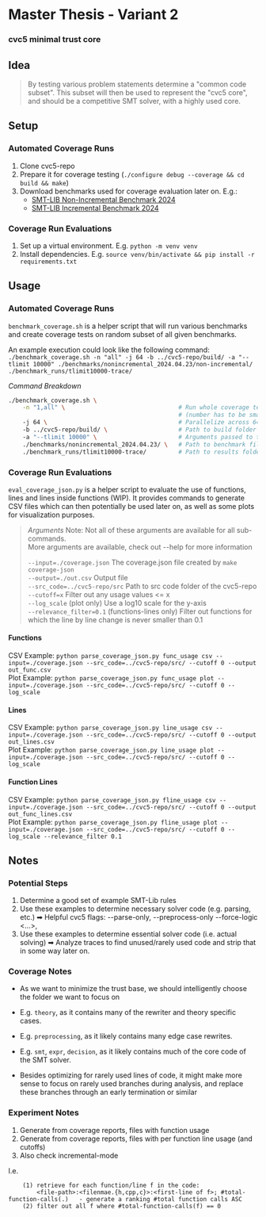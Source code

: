 # Master Thesis - Variant 2
### cvc5 minimal trust core

## Idea
> By testing various problem statements determine a "common code subset".
> This subset will then be used to represent the "cvc5 core", and should be
> a competitive SMT solver, with a highly used core.


## Setup
### Automated Coverage Runs
 1. Clone cvc5-repo
 2. Prepare it for coverage testing (`./configure debug --coverage && cd build && make`)
 3. Download benchmarks used for coverage evaluation later on. E.g.:
    - [SMT-LIB Non-Incremental Benchmark 2024](https://zenodo.org/records/11061097)
    - [SMT-LIB Incremental Benchmark 2024](https://zenodo.org/records/11186591)

### Coverage Run Evaluations
 1. Set up a virtual environment. E.g. `python -m venv venv`
 2. Install dependencies. E.g. `source venv/bin/activate && pip install -r requirements.txt`

## Usage
### Automated Coverage Runs
`benchmark_coverage.sh` is a helper script that will run various benchmarks and create coverage tests on random subset of all given benchmarks.

An example execution could look like the following command:<br/>
`./benchmark_coverage.sh -n "all" -j 64 -b ../cvc5-repo/build/ -a "--tlimit 10000" ./benchmarks/nonincremental_2024.04.23/non-incremental/ ./benchmark_runs/tlimit10000-trace/`

*Command Breakdown*
```bash
./benchmark_coverage.sh \
    -n "1,all" \                                # Run whole coverage testsuite over 1 random and all tests
                                                # (number has to be smaller than the total number of tests available)
    -j 64 \                                     # Parallelize across 64 cores
    -b ../cvc5-repo/build/ \                    # Path to build folder (has to be inside the cvc5 repo)
    -a "--tlimit 10000" \                       # Arguments passed to the cvc5 executable found
    ./benchmarks/nonincremental_2024.04.23/ \   # Path to benchmark files (has to only contain smt-lib files)
    ./benchmark_runs/tlimit10000-trace/         # Path to results folder
```

### Coverage Run Evaluations
`eval_coverage_json.py` is a helper script to evaluate the use of functions, lines and lines inside functions (WIP).
It provides commands to generate CSV files which can then potentially be used later on, as well as some plots for visualization purposes.

> *Arguments*
> Note: Not all of these arguments are available for all sub-commands.<br/>
> More arguments are available, check out --help for more information<br/>
>
> `--input=./coverage.json` The coverage.json file created by `make coverage-json`<br/>
> `--output=./out.csv`      Output file<br/>
> `--src_code=../cvc5-repo/src`    Path to src code folder of the cvc5-repo<br/>
> `--cutoff=x`    Filter out any usage values <= x<br/>
> `--log_scale`   (plot only) Use a log10 scale for the y-axis<br/>
> `--relevance_filter=0.1`   (functions-lines only) Filter out functions for which the line by line change is never smaller than 0.1


#### Functions
CSV Example: `python parse_coverage_json.py func_usage csv --input=./coverage.json --src_code=../cvc5-repo/src/ --cutoff 0 --output out_func.csv`<br/>
Plot Example: `python parse_coverage_json.py func_usage plot --input=./coverage.json --src_code=../cvc5-repo/src/ --cutoff 0 --log_scale`

#### Lines
CSV Example: `python parse_coverage_json.py line_usage csv --input=./coverage.json --src_code=../cvc5-repo/src/ --cutoff 0 --output out_lines.csv`<br/>
Plot Example: `python parse_coverage_json.py line_usage plot --input=./coverage.json --src_code=../cvc5-repo/src/ --cutoff 0 --log_scale`

#### Function Lines
CSV Example: `python parse_coverage_json.py fline_usage csv --input=./coverage.json --src_code=../cvc5-repo/src/ --cutoff 0 --output out_func_lines.csv`<br/>
Plot Example: `python parse_coverage_json.py fline_usage plot --input=./coverage.json --src_code=../cvc5-repo/src/ --cutoff 0 --log_scale --relevance_filter 0.1`


## Notes
### Potential Steps
 1. Determine a good set of example SMT-Lib rules
 2. Use these examples to determine necessary solver code (e.g. parsing, etc.)
    ➡ Helpful cvc5 flags: --parse-only, --preprocess-only
                            --force-logic <...>,
 3. Use these examples to determine essential solver code (i.e. actual solving)
    ➡ Analyze traces to find unused/rarely used code and strip that in some way later on.


### Coverage Notes
 - As we want to minimize the trust base, we should intelligently choose the folder we want to focus on
 - E.g. `theory`, as it contains many of the rewriter and theory specific cases.
 - E.g. `preprocessing`, as it likely contains many edge case rewrites.
 - E.g. `smt`, `expr`, `decision`, as it likely contains much of the core code of the SMT solver.

 - Besides optimizing for rarely used lines of code, it might make more sense to focus on rarely used branches during analysis, 
   and replace these branches through an early termination or similar


### Experiment Notes
1. Generate from coverage reports, files with function usage
2. Generate from coverage reports, files with per function line usage (and cutoffs)
3. Also check incremental-mode

I.e. 
```
    (1) retrieve for each function/line f in the code:
        <file-path>:<filenmae.{h,cpp,c}>:<first-line of f>; #total-function-calls(.)   - generate a ranking #total function calls ASC
    (2) filter out all f where #total-function-calls(f) == 0
```

